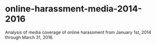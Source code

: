 # online-harassment-media-2014-2016
Analysis of media coverage of online harassment from January 1st, 2014 through March 31, 2016.
